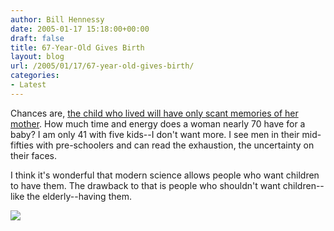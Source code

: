 ```yaml
---
author: Bill Hennessy
date: 2005-01-17 15:18:00+00:00
draft: false
title: 67-Year-Old Gives Birth
layout: blog
url: /2005/01/17/67-year-old-gives-birth/
categories:
- Latest
---
```


Chances are, [the child who lived will have only scant memories of her mother](https://news.yahoo.com/news?tmpl=story&cid=1503&u=/afp/20050116/ts_afp/afplifestyleromaniahealthmother_050116165314&printer=1). How much time and energy does a woman nearly 70 have for a baby? I am only 41 with five kids--I don't want more. I see men in their mid-fifties with pre-schoolers and can read the exhaustion, the uncertainty on their faces.




I think it's wonderful that modern science allows people who want children to have them. The drawback to that is people who shouldn't want children--like the elderly--having them.

![](https://blog.billhennessy.com/aggbug.aspx?PostID=937)

